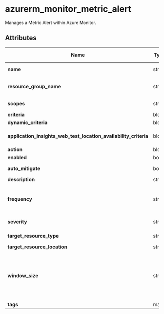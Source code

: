 # azurerm_monitor_metric_alert

Manages a Metric Alert within Azure Monitor.

## Attributes

| Name | Type | Required? | Default  | possible values | Description |
| ---- | ---- | --------- | -------- | ----------- | ----------- |
| **name** | string | True | -  |  -  | The name of the Metric Alert. Changing this forces a new resource to be created. | 
| **resource_group_name** | string | True | -  |  -  | The name of the resource group in which to create the Metric Alert instance. Changing this forces a new resource to be created. | 
| **scopes** | string | True | -  |  -  | A set of strings of resource IDs at which the metric criteria should be applied. | 
| **criteria** | block | False | -  |  -  | One or more (static) `criteria` blocks. | 
| **dynamic_criteria** | block | False | -  |  -  | A `dynamic_criteria` block. | 
| **application_insights_web_test_location_availability_criteria** | block | False | -  |  -  | A `application_insights_web_test_location_availability_criteria` block. | 
| **action** | block | False | -  |  -  | One or more `action` blocks. | 
| **enabled** | bool | False | `True`  |  -  | Should this Metric Alert be enabled? Defaults to `true`. | 
| **auto_mitigate** | bool | False | `True`  |  -  | Should the alerts in this Metric Alert be auto resolved? Defaults to `true`. | 
| **description** | string | False | -  |  -  | The description of this Metric Alert. | 
| **frequency** | string | False | `PT1M`  |  `PT1M`, `PT5M`, `PT15M`, `PT30M`, `PT1H`  | The evaluation frequency of this Metric Alert, represented in ISO 8601 duration format. Possible values are `PT1M`, `PT5M`, `PT15M`, `PT30M` and `PT1H`. Defaults to `PT1M`. | 
| **severity** | string | False | `3`  |  `0`, `1`, `2`, `3`, `4`  | The severity of this Metric Alert. Possible values are `0`, `1`, `2`, `3` and `4`. Defaults to `3`. | 
| **target_resource_type** | string | False | -  |  -  | The resource type (e.g. `Microsoft.Compute/virtualMachines`) of the target resource. | 
| **target_resource_location** | string | False | -  |  -  | The location of the target resource. | 
| **window_size** | string | False | `PT5M`  |  `PT1M`, `PT5M`, `PT15M`, `PT30M`, `PT1H`, `PT6H`, `PT12H`, `P1D`  | The period of time that is used to monitor alert activity, represented in ISO 8601 duration format. This value must be greater than `frequency`. Possible values are `PT1M`, `PT5M`, `PT15M`, `PT30M`, `PT1H`, `PT6H`, `PT12H` and `P1D`. Defaults to `PT5M`. | 
| **tags** | map | False | -  |  -  | A mapping of tags to assign to the resource. | 

